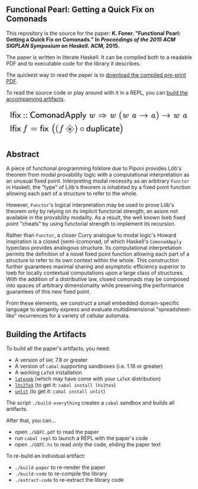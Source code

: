 Functional Pearl: Getting a Quick Fix on Comonads
-------------------------------------------------

This repository is the source for the paper: **K. Foner. "Functional  Pearl: Getting  a  Quick  Fix on Comonads." In *Proceedings of the 2015 ACM SIGPLAN Symposium on Haskell.*  ACM, 2015.**

The paper is written in literate Haskell. It can be compiled both to a readable PDF and to executable code for the library it describes.

The quickest way to read the paper is to [download the compiled pre-print PDF](https://github.com/kwf/GQFC/raw/master/GQFC.pdf).

To read the source code or play around with it in a REPL, you can [build the accompanying artifacts](https://github.com/kwf/GQFC#building-the-artifacts).

![The lfix function described in the paper](lfix.png)

## Abstract

A piece of functional programming folklore due to Piponi provides Löb's theorem from modal provability logic with a computational interpretation as an unusual fixed point. Interpreting modal necessity as an arbitrary `Functor` in Haskell, the "type" of Löb's theorem is inhabited by a fixed point function allowing each part of a structure to refer to the whole.

However, `Functor`'s logical interpretation may be used to prove Löb's theorem only by relying on its implicit functorial strength, an axiom not available in the provability modality. As a result, the well known loeb fixed point "cheats" by using functorial strength to implement its recursion.

Rather than `Functor`, a closer Curry analogue to modal logic's Howard inspiration is a closed (semi-)comonad, of which Haskell's `ComonadApply` typeclass provides analogous structure. Its computational interpretation permits the definition of a novel fixed point function allowing each part of a structure to refer to its own context within the whole. This construction further guarantees maximal sharing and asymptotic efficiency superior to loeb for locally contextual computations upon a large class of structures. With the addition of a distributive law, closed comonads may be composed into spaces of arbitrary dimensionality while preserving the performance guarantees of this new fixed point.

From these elements, we construct a small embedded domain-specific language to elegantly express and evaluate multidimensional "spreadsheet-like" recurrences for a variety of cellular automata.

## Building the Artifacts

To build all the paper's artifacts, you need:

- A version of `GHC` 7.8 or greater
- A version of `cabal` supporting sandboxes (i.e. 1.18 or greater)
- A working `LaTeX` installation
- [`latexmk`](https://www.ctan.org/pkg/latexmk/?lang=en) (which may have come with your `LaTeX` distribution)
- [`lhs2TeX`](http://www.andres-loeh.de/lhs2tex) (to get it:  `cabal install lhs2tex`)
- [`unlit`](https://hackage.haskell.org/package/unlit) (to get it: `cabal install unlit`)

The script `./build-everything` creates a `cabal` sandbox and builds all artifacts.

After that, you can...

- open `./GQFC.pdf` to read the paper
- run `cabal repl` to launch a REPL with the paper's code
- open `./GQFC.hs` to read *only* the code, eliding the paper text

To re-build an individual artifact:

- `./build-paper` to re-render the paper
- `./build-code` to re-compile the library
- `./extract-code` to re-extract the library code
